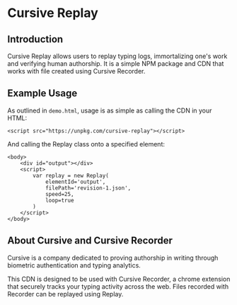 # Cursive Replay
## Introduction
Cursive Replay allows users to replay typing logs, immortalizing one's work and verifying human authorship. It is a simple NPM package and CDN that works with file created using Cursive Recorder.   

## Example Usage
As outlined in `demo.html`, usage is as simple as calling the CDN in your HTML:

```
<script src="https://unpkg.com/cursive-replay"></script>
```

And calling the Replay class onto a specified element:

```
<body>
    <div id="output"></div>
    <script>
        var replay = new Replay(
            elementId='output', 
            filePath='revision-1.json',
            speed=25,
            loop=true
        )
    </script>
</body>
```

## About Cursive and Cursive Recorder
Cursive is a company dedicated to proving authorship in writing through biometric authentication and typing analytics. 

This CDN is designed to be used with Cursive Recorder, a chrome extension that securely tracks your typing activity across the web. Files recorded with Recorder can be replayed using Replay.
